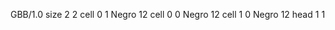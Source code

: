 <gs-board without-header> GBB/1.0
size 2 2
cell 0 1 Negro 12 
cell 0 0 Negro 12 
cell 1 0 Negro 12 
head 1 1
 </gs-board>